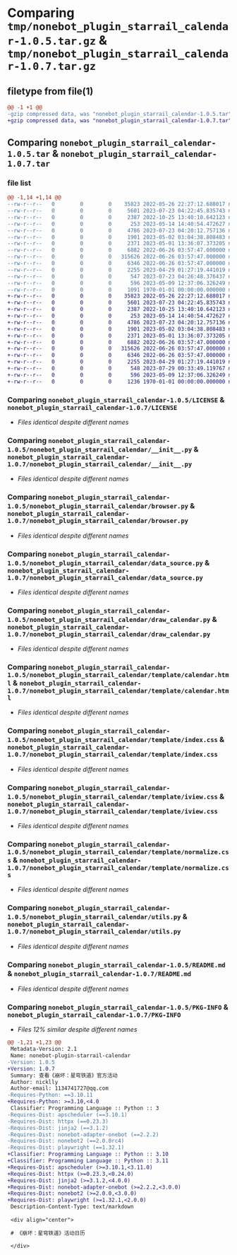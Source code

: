 # Comparing `tmp/nonebot_plugin_starrail_calendar-1.0.5.tar.gz` & `tmp/nonebot_plugin_starrail_calendar-1.0.7.tar.gz`

## filetype from file(1)

```diff
@@ -1 +1 @@
-gzip compressed data, was "nonebot_plugin_starrail_calendar-1.0.5.tar", max compression
+gzip compressed data, was "nonebot_plugin_starrail_calendar-1.0.7.tar", max compression
```

## Comparing `nonebot_plugin_starrail_calendar-1.0.5.tar` & `nonebot_plugin_starrail_calendar-1.0.7.tar`

### file list

```diff
@@ -1,14 +1,14 @@
--rw-r--r--   0        0        0    35823 2022-05-26 22:27:12.688017 nonebot_plugin_starrail_calendar-1.0.5/LICENSE
--rw-r--r--   0        0        0     5601 2023-07-23 04:22:45.835743 nonebot_plugin_starrail_calendar-1.0.5/nonebot_plugin_starrail_calendar/__init__.py
--rw-r--r--   0        0        0     2387 2022-10-25 13:40:10.642123 nonebot_plugin_starrail_calendar-1.0.5/nonebot_plugin_starrail_calendar/browser.py
--rw-r--r--   0        0        0      253 2023-05-14 14:40:54.472627 nonebot_plugin_starrail_calendar-1.0.5/nonebot_plugin_starrail_calendar/config.py
--rw-r--r--   0        0        0     4786 2023-07-23 04:20:12.757136 nonebot_plugin_starrail_calendar-1.0.5/nonebot_plugin_starrail_calendar/data_source.py
--rw-r--r--   0        0        0     1901 2023-05-02 03:04:38.808483 nonebot_plugin_starrail_calendar-1.0.5/nonebot_plugin_starrail_calendar/draw_calendar.py
--rw-r--r--   0        0        0     2371 2023-05-01 13:36:07.373205 nonebot_plugin_starrail_calendar-1.0.5/nonebot_plugin_starrail_calendar/template/calendar.html
--rw-r--r--   0        0        0     6882 2022-06-26 03:57:47.000000 nonebot_plugin_starrail_calendar-1.0.5/nonebot_plugin_starrail_calendar/template/index.css
--rw-r--r--   0        0        0   315626 2022-06-26 03:57:47.000000 nonebot_plugin_starrail_calendar-1.0.5/nonebot_plugin_starrail_calendar/template/iview.css
--rw-r--r--   0        0        0     6346 2022-06-26 03:57:47.000000 nonebot_plugin_starrail_calendar-1.0.5/nonebot_plugin_starrail_calendar/template/normalize.css
--rw-r--r--   0        0        0     2255 2023-04-29 01:27:19.441019 nonebot_plugin_starrail_calendar-1.0.5/nonebot_plugin_starrail_calendar/utils.py
--rw-r--r--   0        0        0      547 2023-07-23 04:26:48.376437 nonebot_plugin_starrail_calendar-1.0.5/pyproject.toml
--rw-r--r--   0        0        0      596 2023-05-09 12:37:06.326249 nonebot_plugin_starrail_calendar-1.0.5/README.md
--rw-r--r--   0        0        0     1091 1970-01-01 00:00:00.000000 nonebot_plugin_starrail_calendar-1.0.5/PKG-INFO
+-rw-r--r--   0        0        0    35823 2022-05-26 22:27:12.688017 nonebot_plugin_starrail_calendar-1.0.7/LICENSE
+-rw-r--r--   0        0        0     5601 2023-07-23 04:22:45.835743 nonebot_plugin_starrail_calendar-1.0.7/nonebot_plugin_starrail_calendar/__init__.py
+-rw-r--r--   0        0        0     2387 2022-10-25 13:40:10.642123 nonebot_plugin_starrail_calendar-1.0.7/nonebot_plugin_starrail_calendar/browser.py
+-rw-r--r--   0        0        0      253 2023-05-14 14:40:54.472627 nonebot_plugin_starrail_calendar-1.0.7/nonebot_plugin_starrail_calendar/config.py
+-rw-r--r--   0        0        0     4786 2023-07-23 04:20:12.757136 nonebot_plugin_starrail_calendar-1.0.7/nonebot_plugin_starrail_calendar/data_source.py
+-rw-r--r--   0        0        0     1901 2023-05-02 03:04:38.808483 nonebot_plugin_starrail_calendar-1.0.7/nonebot_plugin_starrail_calendar/draw_calendar.py
+-rw-r--r--   0        0        0     2371 2023-05-01 13:36:07.373205 nonebot_plugin_starrail_calendar-1.0.7/nonebot_plugin_starrail_calendar/template/calendar.html
+-rw-r--r--   0        0        0     6882 2022-06-26 03:57:47.000000 nonebot_plugin_starrail_calendar-1.0.7/nonebot_plugin_starrail_calendar/template/index.css
+-rw-r--r--   0        0        0   315626 2022-06-26 03:57:47.000000 nonebot_plugin_starrail_calendar-1.0.7/nonebot_plugin_starrail_calendar/template/iview.css
+-rw-r--r--   0        0        0     6346 2022-06-26 03:57:47.000000 nonebot_plugin_starrail_calendar-1.0.7/nonebot_plugin_starrail_calendar/template/normalize.css
+-rw-r--r--   0        0        0     2255 2023-04-29 01:27:19.441019 nonebot_plugin_starrail_calendar-1.0.7/nonebot_plugin_starrail_calendar/utils.py
+-rw-r--r--   0        0        0      548 2023-07-29 00:33:49.119767 nonebot_plugin_starrail_calendar-1.0.7/pyproject.toml
+-rw-r--r--   0        0        0      596 2023-05-09 12:37:06.326249 nonebot_plugin_starrail_calendar-1.0.7/README.md
+-rw-r--r--   0        0        0     1236 1970-01-01 00:00:00.000000 nonebot_plugin_starrail_calendar-1.0.7/PKG-INFO
```

### Comparing `nonebot_plugin_starrail_calendar-1.0.5/LICENSE` & `nonebot_plugin_starrail_calendar-1.0.7/LICENSE`

 * *Files identical despite different names*

### Comparing `nonebot_plugin_starrail_calendar-1.0.5/nonebot_plugin_starrail_calendar/__init__.py` & `nonebot_plugin_starrail_calendar-1.0.7/nonebot_plugin_starrail_calendar/__init__.py`

 * *Files identical despite different names*

### Comparing `nonebot_plugin_starrail_calendar-1.0.5/nonebot_plugin_starrail_calendar/browser.py` & `nonebot_plugin_starrail_calendar-1.0.7/nonebot_plugin_starrail_calendar/browser.py`

 * *Files identical despite different names*

### Comparing `nonebot_plugin_starrail_calendar-1.0.5/nonebot_plugin_starrail_calendar/data_source.py` & `nonebot_plugin_starrail_calendar-1.0.7/nonebot_plugin_starrail_calendar/data_source.py`

 * *Files identical despite different names*

### Comparing `nonebot_plugin_starrail_calendar-1.0.5/nonebot_plugin_starrail_calendar/draw_calendar.py` & `nonebot_plugin_starrail_calendar-1.0.7/nonebot_plugin_starrail_calendar/draw_calendar.py`

 * *Files identical despite different names*

### Comparing `nonebot_plugin_starrail_calendar-1.0.5/nonebot_plugin_starrail_calendar/template/calendar.html` & `nonebot_plugin_starrail_calendar-1.0.7/nonebot_plugin_starrail_calendar/template/calendar.html`

 * *Files identical despite different names*

### Comparing `nonebot_plugin_starrail_calendar-1.0.5/nonebot_plugin_starrail_calendar/template/index.css` & `nonebot_plugin_starrail_calendar-1.0.7/nonebot_plugin_starrail_calendar/template/index.css`

 * *Files identical despite different names*

### Comparing `nonebot_plugin_starrail_calendar-1.0.5/nonebot_plugin_starrail_calendar/template/iview.css` & `nonebot_plugin_starrail_calendar-1.0.7/nonebot_plugin_starrail_calendar/template/iview.css`

 * *Files identical despite different names*

### Comparing `nonebot_plugin_starrail_calendar-1.0.5/nonebot_plugin_starrail_calendar/template/normalize.css` & `nonebot_plugin_starrail_calendar-1.0.7/nonebot_plugin_starrail_calendar/template/normalize.css`

 * *Files identical despite different names*

### Comparing `nonebot_plugin_starrail_calendar-1.0.5/nonebot_plugin_starrail_calendar/utils.py` & `nonebot_plugin_starrail_calendar-1.0.7/nonebot_plugin_starrail_calendar/utils.py`

 * *Files identical despite different names*

### Comparing `nonebot_plugin_starrail_calendar-1.0.5/README.md` & `nonebot_plugin_starrail_calendar-1.0.7/README.md`

 * *Files identical despite different names*

### Comparing `nonebot_plugin_starrail_calendar-1.0.5/PKG-INFO` & `nonebot_plugin_starrail_calendar-1.0.7/PKG-INFO`

 * *Files 12% similar despite different names*

```diff
@@ -1,21 +1,23 @@
 Metadata-Version: 2.1
 Name: nonebot-plugin-starrail-calendar
-Version: 1.0.5
+Version: 1.0.7
 Summary: 查看《崩坏：星穹铁道》官方活动
 Author: nicklly
 Author-email: 1134741727@qq.com
-Requires-Python: ==3.10.11
+Requires-Python: >=3.10,<4.0
 Classifier: Programming Language :: Python :: 3
-Requires-Dist: apscheduler (==3.10.1)
-Requires-Dist: httpx (==0.23.3)
-Requires-Dist: jinja2 (==3.1.2)
-Requires-Dist: nonebot-adapter-onebot (==2.2.2)
-Requires-Dist: nonebot2 (==2.0.0rc4)
-Requires-Dist: playwright (==1.32.1)
+Classifier: Programming Language :: Python :: 3.10
+Classifier: Programming Language :: Python :: 3.11
+Requires-Dist: apscheduler (>=3.10.1,<3.11.0)
+Requires-Dist: httpx (>=0.23.3,<0.24.0)
+Requires-Dist: jinja2 (>=3.1.2,<4.0.0)
+Requires-Dist: nonebot-adapter-onebot (>=2.2.2,<3.0.0)
+Requires-Dist: nonebot2 (>=2.0.0,<3.0.0)
+Requires-Dist: playwright (>=1.32.1,<2.0.0)
 Description-Content-Type: text/markdown
 
 <div align="center">
 
 # 《崩坏：星穹铁道》活动日历
 
 </div>
```

